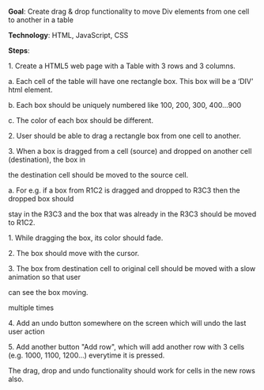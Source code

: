 ﻿<a name="br1"></a> 
**Goal**: Create drag & drop functionality to move Div elements from one cell to another in a table

**Technology**: HTML, JavaScript, CSS

**Steps**:

1\. Create a HTML5 web page with a Table with 3 rows and 3 columns.

a. Each cell of the table will have one rectangle box. This box will be a ‘DIV’ html element.

b. Each box should be uniquely numbered like 100, 200, 300, 400…900

c. The color of each box should be different.

2\. User should be able to drag a rectangle box from one cell to another.

3\. When a box is dragged from a cell (source) and dropped on another cell (destination), the box in

the destination cell should be moved to the source cell.

a. For e.g. if a box from R1C2 is dragged and dropped to R3C3 then the dropped box should

stay in the R3C3 and the box that was already in the R3C3 should be moved to R1C2.

1\. While dragging the box, its color should fade.

2\. The box should move with the cursor.

3\. The box from destination cell to original cell should be moved with a slow animation so that user

can see the box moving.

multiple times

4\. Add an undo button somewhere on the screen which will undo the last user action

5\. Add another button "Add row", which will add another row with 3 cells (e.g. 1000, 1100, 1200...) everytime it is pressed. 

The drag, drop and undo functionality should work for cells in the new rows also.

